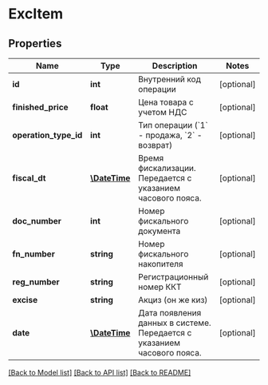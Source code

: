 # ExcItem

## Properties
Name | Type | Description | Notes
------------ | ------------- | ------------- | -------------
**id** | **int** | Внутренний код операции | [optional] 
**finished_price** | **float** | Цена товара с учетом НДС | [optional] 
**operation_type_id** | **int** | Тип операции (&#x60;1&#x60; - продажа, &#x60;2&#x60; - возврат) | [optional] 
**fiscal_dt** | [**\DateTime**](\DateTime.md) | Время фискализации. Передается с указанием часового пояса. | [optional] 
**doc_number** | **int** | Номер фискального документа | [optional] 
**fn_number** | **string** | Номер фискального накопителя | [optional] 
**reg_number** | **string** | Регистрационный номер ККТ | [optional] 
**excise** | **string** | Акциз (он же киз) | [optional] 
**date** | [**\DateTime**](\DateTime.md) | Дата появления данных в системе. Передается с указанием часового пояса. | [optional] 

[[Back to Model list]](../../README.md#documentation-for-models) [[Back to API list]](../../README.md#documentation-for-api-endpoints) [[Back to README]](../../README.md)

